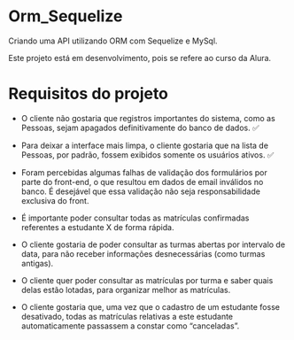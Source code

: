 # Orm_Sequelize
Criando uma API utilizando ORM com Sequelize e MySql.

Este projeto está em desenvolvimento, pois se refere ao curso da Alura.

# Requisitos do projeto

- O cliente não gostaria que registros importantes do sistema, como as Pessoas, sejam apagados definitivamente do banco de dados. ✅

- Para deixar a interface mais limpa, o cliente gostaria que na lista de Pessoas, por padrão, fossem exibidos somente os usuários ativos. ✅

- Foram percebidas algumas falhas de validação dos formulários por parte do front-end, o que resultou em dados de email inválidos no banco. É desejável que essa validação não seja responsabilidade exclusiva do front.

- É importante poder consultar todas as matrículas confirmadas referentes a estudante X de forma rápida.

- O cliente gostaria de poder consultar as turmas abertas por intervalo de data, para não receber informações desnecessárias (como turmas antigas).

- O cliente quer poder consultar as matrículas por turma e saber quais delas estão lotadas, para organizar melhor as matrículas.

- O cliente gostaria que, uma vez que o cadastro de um estudante fosse desativado, todas as matrículas relativas a este estudante automaticamente passassem a constar como “canceladas”.